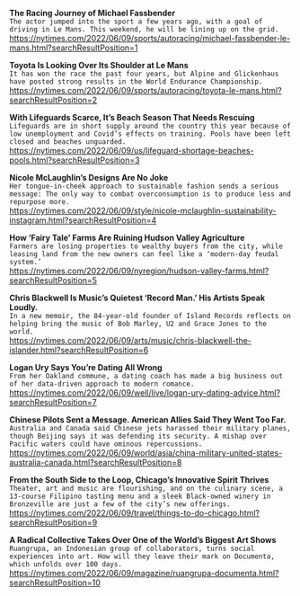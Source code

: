 **The Racing Journey of Michael Fassbender**\
`The actor jumped into the sport a few years ago, with a goal of driving in Le Mans. This weekend, he will be lining up on the grid.`\
https://nytimes.com/2022/06/09/sports/autoracing/michael-fassbender-le-mans.html?searchResultPosition=1

**Toyota Is Looking Over Its Shoulder at Le Mans**\
`It has won the race the past four years, but Alpine and Glickenhaus have posted strong results in the World Endurance Championship.`\
https://nytimes.com/2022/06/09/sports/autoracing/toyota-le-mans.html?searchResultPosition=2

**With Lifeguards Scarce, It’s Beach Season That Needs Rescuing**\
`Lifeguards are in short supply around the country this year because of low unemployment and Covid’s effects on training. Pools have been left closed and beaches unguarded.`\
https://nytimes.com/2022/06/09/us/lifeguard-shortage-beaches-pools.html?searchResultPosition=3

**Nicole McLaughlin’s Designs Are No Joke**\
`Her tongue-in-cheek approach to sustainable fashion sends a serious message: The only way to combat overconsumption is to produce less and repurpose more.`\
https://nytimes.com/2022/06/09/style/nicole-mclaughlin-sustainability-instagram.html?searchResultPosition=4

**How ‘Fairy Tale’ Farms Are Ruining Hudson Valley Agriculture**\
`Farmers are losing properties to wealthy buyers from the city, while leasing land from the new owners can feel like a ‘modern-day feudal system.’`\
https://nytimes.com/2022/06/09/nyregion/hudson-valley-farms.html?searchResultPosition=5

**Chris Blackwell Is Music’s Quietest ‘Record Man.’ His Artists Speak Loudly.**\
`In a new memoir, the 84-year-old founder of Island Records reflects on helping bring the music of Bob Marley, U2 and Grace Jones to the world.`\
https://nytimes.com/2022/06/09/arts/music/chris-blackwell-the-islander.html?searchResultPosition=6

**Logan Ury Says You’re Dating All Wrong**\
`From her Oakland commune, a dating coach has made a big business out of her data-driven approach to modern romance.`\
https://nytimes.com/2022/06/09/well/live/logan-ury-dating-advice.html?searchResultPosition=7

**Chinese Pilots Sent a Message. American Allies Said They Went Too Far.**\
`Australia and Canada said Chinese jets harassed their military planes, though Beijing says it was defending its security. A mishap over Pacific waters could have ominous repercussions.`\
https://nytimes.com/2022/06/09/world/asia/china-military-united-states-australia-canada.html?searchResultPosition=8

**From the South Side to the Loop, Chicago’s Innovative Spirit Thrives**\
`Theater, art and music are flourishing, and on the culinary scene, a 13-course Filipino tasting menu and a sleek Black-owned winery in Bronzeville are just a few of the city’s new offerings.`\
https://nytimes.com/2022/06/09/travel/things-to-do-chicago.html?searchResultPosition=9

**A Radical Collective Takes Over One of the World’s Biggest Art Shows**\
`Ruangrupa, an Indonesian group of collaborators, turns social experiences into art. How will they leave their mark on Documenta, which unfolds over 100 days.`\
https://nytimes.com/2022/06/09/magazine/ruangrupa-documenta.html?searchResultPosition=10

